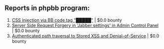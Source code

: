 ## Reports in phpbb program:
1. [CSS injection via BB code tag "█████"](https://hackerone.com/reports/587727) | $0.0 bounty
2. [Server Side Request Forgery in 'Jabber settings' in Admin Control Panel](https://hackerone.com/reports/1018568) | $0.0 bounty
3. [Authenticated path traversal to Stored XSS and Denial-of-Service](https://hackerone.com/reports/2168002) | $0.0 bounty